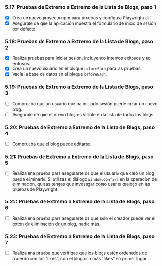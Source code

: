 ## 

### **5.17: Pruebas de Extremo a Extremo de la Lista de Blogs, paso 1**
- [x] Crea un nuevo proyecto npm para pruebas y configura Playwright allí.
- [x] Asegúrate de que la aplicación muestra el formulario de inicio de sesión por defecto.

### **5.18: Pruebas de Extremo a Extremo de la Lista de Blogs, paso 2**
- [x] Realiza pruebas para iniciar sesión, incluyendo intentos exitosos y no exitosos.
- [x] Crea un nuevo usuario en el bloque `beforeEach` para las pruebas.
- [x] Vacía la base de datos en el bloque `beforeEach`.

### **5.19: Pruebas de Extremo a Extremo de la Lista de Blogs, paso 3**
- [ ] Comprueba que un usuario que ha iniciado sesión puede crear un nuevo blog.
- [ ] Asegúrate de que el nuevo blog es visible en la lista de todos los blogs.

### **5.20: Pruebas de Extremo a Extremo de la Lista de Blogs, paso 4**
- [ ] Comprueba que el blog puede editarse.

### 5.21: Pruebas de Extremo a Extremo de la Lista de Blogs, paso 5
- [ ] Realiza una prueba para asegurarte de que el usuario que creó un blog pueda eliminarlo. Si utilizas el diálogo `window.confirm` en la operación de eliminación, quizás tengas que investigar cómo usar el diálogo en las pruebas de Playwright.

### 5.22: Pruebas de Extremo a Extremo de la Lista de Blogs, paso 6
- [ ] Realiza una prueba para asegurarte de que solo el creador puede ver el botón de eliminación de un blog, nadie más.

### 5.23: Pruebas de Extremo a Extremo de la Lista de Blogs, paso 7
- [ ] Realiza una prueba que verifique que los blogs estén ordenados de acuerdo con los "likes", con el blog con más "likes" en primer lugar.